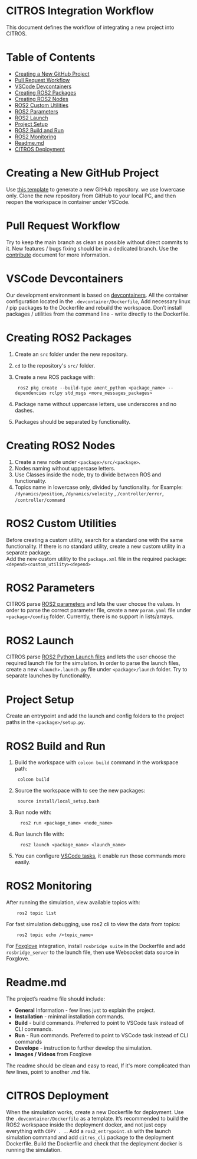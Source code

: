 # CITROS Integration Workflow

This document defines the workflow of integrating a new project into CITROS.

# Table of Contents

* [Creating a New GitHub Project](#creating-a-new-github-project)
* [Pull Request Workflow](#pull-request-workflow)
* [VSCode Devcontainers](#vscode-devcontainers)
* [Creating ROS2 Packages](#creating-ros2-packages)
* [Creating ROS2 Nodes](#creating-ros2-nodes)
* [ROS2 Custom Utilities](#ros2-custom-utilities)
* [ROS2 Parameters](#ros2-parameters)
* [ROS2 Launch](#ros2-launch)
* [Project Setup](#project-setup)
* [ROS2 Build and Run](#ros2-build-and-run)
* [ROS2 Monitoring](#ros2-monitoring)
* [Readme.md](#readmemd)
* [CITROS Deployment](#citros-deployment)


# Creating a New GitHub Project
Use [this template](https://github.com/citros-garden/template) to generate a new GitHub repository. we use lowercase only.
Clone the new repository from GitHub to your local PC, and then reopen the workspace in container under VSCode.

# Pull Request Workflow
Try to keep the main branch as clean as possible without direct commits to it. New features / bugs fixing should be in a dedicated branch. Use the [contribute](contribute.md) document for more information.

# VSCode Devcontainers
Our development environment is based on [devcontainers](https://code.visualstudio.com/docs/devcontainers/containers). All the container configuration located in the `.devcontainer/Dockerfile`, Add necessary linux / pip packages to the Dockerfile and rebuild the workspace.
Don’t install packages / utilities from the command line - write directly to the Dockerfile.

# Creating ROS2 Packages
1. Create an `src` folder under the new repository.
2. `cd` to the repository's `src/` folder.
3. Create a new ROS package with:

        ros2 pkg create --build-type ament_python <package_name> --dependencies rclpy std_msgs <more_messages_packages>

4. Package name without uppercase letters, use underscores and no dashes.
5. Packages should be separated by functionality.

# Creating ROS2 Nodes
1. Create a new node under `<package>/src/<package>`.
2. Nodes naming without uppercase letters.
3. Use Classes inside the node, try to divide between ROS and functionality.
4. Topics name in lowercase only, divided by
functionality. for Example:\
`/dynamics/position`, `/dynamics/velocity` , `/controller/error`, `/controller/command`

# ROS2 Custom Utilities
Before creating a custom utility, search for a standard one with the same functionality. If there is no standard utility, create a new custom utility in a separate package.\
Add the new custom utility to the `package.xml` file in the required package: `<depend><custom_utility><depend>`

# ROS2 Parameters
CITROS parse [ROS2 parameters](https://docs.ros.org/en/foxy/Tutorials/Beginner-CLI-Tools/Understanding-ROS2-Parameters/Understanding-ROS2-Parameters.html) and lets the user choose the values. In order to parse the correct parameter file, create a new `param.yaml` file under `<package>/config` folder.
Currently, there is no support in lists/arrays.

# ROS2 Launch
CITROS parse [ROS2 Python Launch files](https://docs.ros.org/en/foxy/Tutorials/Intermediate/Launch/Creating-Launch-Files.html) and lets the user choose the required launch file for the simulation. In order to parse the launch files, create a new `<launch>.launch.py` file under `<package>/launch` folder. Try to separate launches by functionality.

# Project Setup
Create an entrypoint and add the launch and config folders to the project paths in the `<package>/setup.py`. 

# ROS2 Build and Run
1. Build the workspace with `colcon build` command in the workspace path:

        colcon build

2. Source the workspace with to see the new packages:

        source install/local_setup.bash

3. Run node with:

         ros2 run <package_name> <node_name> 

4. Run launch file with:

         ros2 launch <package_name> <launch_name>

5. You can configure [VSCode tasks](https://code.visualstudio.com/docs/editor/tasks), it enable run those commands more easily.

# ROS2 Monitoring
After running the simulation, view available topics with:

        ros2 topic list

For fast simulation debugging, use ros2 cli to view the data from topics:

        ros2 topic echo /<topic_name>

For [Foxglove](https://foxglove.dev/) integration, install `rosbridge suite` in the Dockerfile and add `rosbridge_server` to the launch file, then use Websocket data source in Foxglove.

# Readme.md

The project’s readme file should include:

* **General** Information - few lines just to explain the project.
* **Installation** - minimal installation commands.
* **Build** - build commands. Preferred to point to VSCode task instead of CLI commands.
* **Run** - Run commands. Preferred to point to VSCode task instead of CLI commands
* **Develope** - instruction to further develop the simulation.
* **Images / Videos** from Foxglove

The readme should be clean and easy to read,  If it's more complicated than few lines, point to another .md file.

# CITROS Deployment
When the simulation works, create a new Dockerfile for deployment. Use the `.devcontainer/Dockerfile` as a template. It’s recommended to build the ROS2 workspace inside the deployment docker, and not just copy everything with `COPY . .`.
Add a `ros2_entrypoint.sh` with the launch simulation command and add `citros_cli` package to the deployment Dockerfile. Build the Dockerfile and check that the deployment docker is running the simulation.
